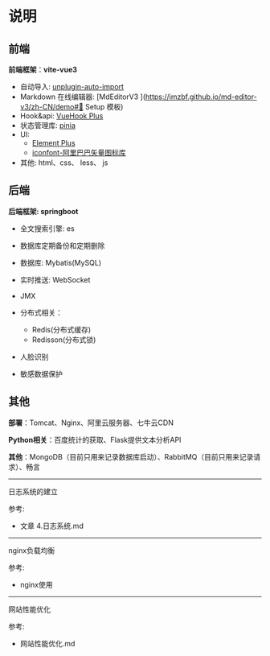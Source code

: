 # 说明

## 前端

**前端框架**：**vite-vue3** 

+ 自动导入: [unplugin-auto-import]()
+ Markdown 在线编辑器:  [MdEditorV3 ](https://imzbf.github.io/md-editor-v3/zh-CN/demo#🥱 Setup 模板)
+ Hook&api: [VueHook Plus](https://inhiblab-core.gitee.io/docs/hooks/guide/)
+ 状态管理库: [pinia](https://pinia.vuejs.org/api/modules/pinia.html#Type-Aliases)
+ UI: 
  + [Element Plus ](https://element-plus.org/zh-CN/component/button.html)
  + [iconfont-阿里巴巴矢量图标库](https://www.iconfont.cn/?spm=a313x.search_index.i3.2.52c93a81WpIhXZ)
+ 其他: html、css、 less、 js

## 后端

**后端框架:  springboot** 

+ 全文搜索引擎: es
+ 数据库定期备份和定期删除
+ 数据库: Mybatis(MySQL)
+ 实时推送: WebSocket
+ JMX  
+ 分布式相关：

  + Redis(分布式缓存)
  + Redisson(分布式锁)
  
+ 人脸识别
+ 敏感数据保护

## 其他

**部署**：Tomcat、Nginx、阿里云服务器、七牛云CDN 

 **Python相关**：百度统计的获取、Flask提供文本分析API  

**其他**：MongoDB（目前只用来记录数据库启动）、RabbitMQ（目前只用来记录请求）、畅言

---

日志系统的建立

参考:

+ 文章 4.日志系统.md

---

nginx负载均衡

参考:

+ nginx使用

-------

网站性能优化

参考:

+ 网站性能优化.md
